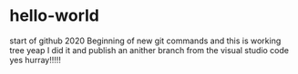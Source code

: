 # hello-world
start of github 2020
Beginning of new git commands and this is working tree
yeap I did it and publish an anither branch from the visual studio code yes hurray!!!!!